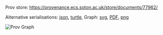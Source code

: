 
Prov store: https://provenance.ecs.soton.ac.uk/store/documents/77962/

Alternative serialisations: [json](https://provenance.ecs.soton.ac.uk/store/documents/77962.json), [turtle](https://provenance.ecs.soton.ac.uk/store/documents/77962.ttl),
Graph: [svg](https://provenance.ecs.soton.ac.uk/store/documents/77962.svg), [PDF](https://provenance.ecs.soton.ac.uk/store/documents/77962.pdf), [png](https://provenance.ecs.soton.ac.uk/store/documents/77962.png)

![Prov Graph](https://provenance.ecs.soton.ac.uk/store/documents/77962.png)

        